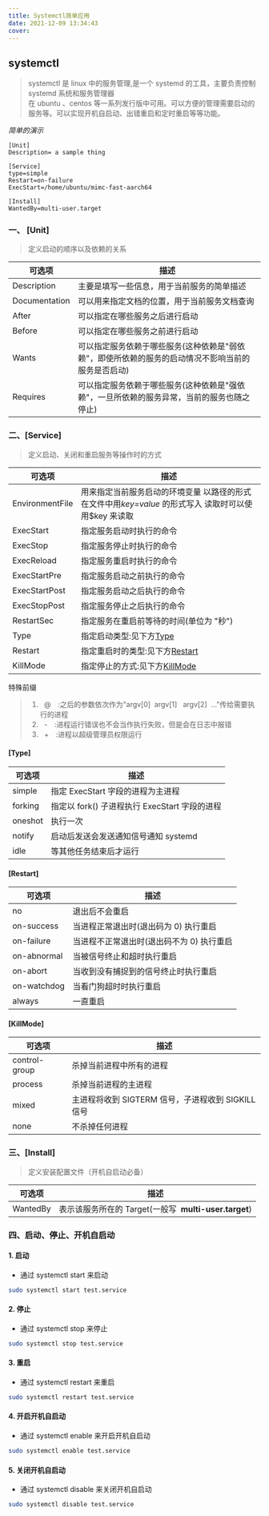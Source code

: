 ```yaml
---
title: Systemctl简单应用
date: 2021-12-09 13:34:43
cover:
---
```


## systemctl

> systemctl 是 linux 中的服务管理,是一个 systemd 的工具，主要负责控制 systemd 系统和服务管理器  
> 在 ubuntu 、centos 等一系列发行版中可用。可以方便的管理需要启动的服务等。可以实现开机自启动、出错重启和定时重启等等功能。

_简单的演示_

```
[Unit]
Description= a sample thing

[Service]
type=simple
Restart=on-failure
ExecStart=/home/ubuntu/mimc-fast-aarch64

[Install]
WantedBy=multi-user.target
```

### 一、 [Unit]

> 定义启动的顺序以及依赖的关系

| 可选项        | 描述                                                                                               |
| ------------- | -------------------------------------------------------------------------------------------------- |
| Description   | 主要是填写一些信息，用于当前服务的简单描述                                                         |
| Documentation | 可以用来指定文档的位置，用于当前服务文档查询                                                       |
| After         | 可以指定在哪些服务之后进行启动                                                                     |
| Before        | 可以指定在哪些服务之前进行启动                                                                     |
| Wants         | 可以指定服务依赖于哪些服务(这种依赖是"弱依赖"，即使所依赖的服务的启动情况不影响当前的服务是否启动) |
| Requires      | 可以指定服务依赖于哪些服务(这种依赖是"强依赖"，一旦所依赖的服务异常，当前的服务也随之停止)         |

### 二、[Service]

> 定义启动、关闭和重启服务等操作时的方式

| 可选项          | 描述                                                                                                  |
| --------------- | ----------------------------------------------------------------------------------------------------- |
| EnvironmentFile | 用来指定当前服务启动的环境变量 以路径的形式在文件中用*key=value* 的形式写入 读取时可以使用$key 来读取 |
| ExecStart       | 指定服务启动时执行的命令                                                                              |
| ExecStop        | 指定服务停止时执行的命令                                                                              |
| ExecReload      | 指定服务重启时执行的命令                                                                              |
| ExecStartPre    | 指定服务启动之前执行的命令                                                                            |
| ExecStartPost   | 指定服务启动之后执行的命令                                                                            |
| ExecStopPost    | 指定服务停止之后执行的命令                                                                            |
| RestartSec      | 指定服务在重启前等待的时间(单位为&nbsp;"秒")                                                          |
| Type            | 指定启动类型:见下方[Type](#type)                                                                      |
| Restart         | 指定重启时的类型:见下方[Restart](#restart)                                                            |
| KillMode        | 指定停止的方式:见下方[KillMode](#killmode)                                                            |

特殊前缀

> 1.  &nbsp; @&emsp;:之后的参数依次作为"argv[0]&nbsp; argv[1] &nbsp; argv[2] &nbsp;…"传给需要执行的进程
> 2.  &nbsp; -&emsp;:进程运行错误也不会当作执行失败，但是会在日志中报错
> 3.  &nbsp; +&emsp;:进程以超级管理员权限运行

#### [Type]

| 可选项  | 描述                                          |
| ------- | --------------------------------------------- |
| simple  | 指定 ExecStart 字段的进程为主进程             |
| forking | 指定以 fork() 子进程执行 ExecStart 字段的进程 |
| oneshot | 执行一次                                      |
| notify  | 启动后发送会发送通知信号通知 systemd          |
| idle    | 等其他任务结束后才运行                        |

#### [Restart]

| 可选项      | 描述                                      |
| ----------- | ----------------------------------------- |
| no          | 退出后不会重启                            |
| on-success  | 当进程正常退出时(退出码为 0) 执行重启     |
| on-failure  | 当进程不正常退出时(退出码不为 0) 执行重启 |
| on-abnormal | 当被信号终止和超时执行重启                |
| on-abort    | 当收到没有捕捉到的信号终止时执行重启      |
| on-watchdog | 当看门狗超时时执行重启                    |
| always      | 一直重启                                  |

#### [KillMode]

| 可选项        | 描述                                               |
| ------------- | -------------------------------------------------- |
| control-group | 杀掉当前进程中所有的进程                           |
| process       | 杀掉当前进程的主进程                               |
| mixed         | 主进程将收到 SIGTERM 信号，子进程收到 SIGKILL 信号 |
| none          | 不杀掉任何进程                                     |

### 三、[Install]

> 定义安装配置文件（开机自启动必备）

| 可选项   | 描述                                                        |
| -------- | ----------------------------------------------------------- |
| WantedBy | 表示该服务所在的 Target(一般写&nbsp; **multi-user.target**) |

### 四、**启动、停止、开机自启动**

#### 1. 启动

- 通过 systemctl start 来启动

```sh
sudo systemctl start test.service
```

#### 2. 停止

- 通过 systemctl stop 来停止

```sh
sudo systemctl stop test.service
```

#### 3. 重启

- 通过 systemctl restart 来重启

```sh
sudo systemctl restart test.service
```

#### 4. 开启开机自启动

- 通过 systemctl enable 来开启开机自启动

```sh
sudo systemctl enable test.service
```

#### 5. 关闭开机自启动

- 通过 systemctl disable 来关闭开机自启动

```sh
sudo systemctl disable test.service
```
